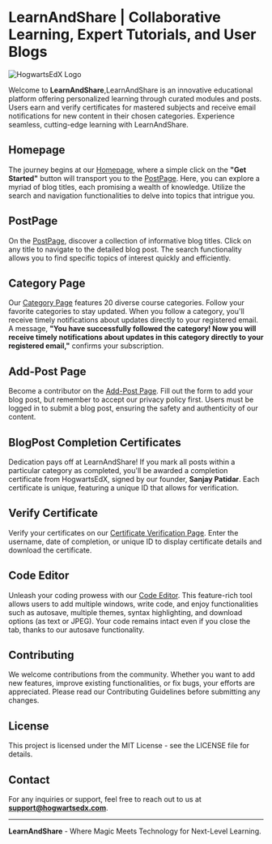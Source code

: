 # LearnAndShare | Collaborative Learning, Expert Tutorials, and User Blogs
![HogwartsEdX Logo](https://sanjaybasket.s3.ap-south-1.amazonaws.com/learnandshare-logo.png)

Welcome to **LearnAndShare**,LearnAndShare is an innovative educational platform offering personalized learning through curated modules and posts. Users earn and verify certificates for mastered subjects and receive email notifications for new content in their chosen categories. Experience seamless, cutting-edge learning with LearnAndShare.
## Homepage

The journey begins at our [Homepage](https://learnandshare.vercel.app/), where a simple click on the **"Get Started"** button will transport you to the [PostPage](https://learnandshare.vercel.app/explore). Here, you can explore a myriad of blog titles, each promising a wealth of knowledge. Utilize the search and navigation functionalities to delve into topics that intrigue you.

## PostPage

On the [PostPage](https://learnandshare.vercel.app/explore), discover a collection of informative blog titles. Click on any title to navigate to the detailed blog post. The search functionality allows you to find specific topics of interest quickly and efficiently.

## Category Page

Our [Category Page](https://learnandshare.vercel.app/category) features 20 diverse course categories. Follow your favorite categories to stay updated. When you follow a category, you'll receive timely notifications about updates directly to your registered email. A message, **"You have successfully followed the category! Now you will receive timely notifications about updates in this category directly to your registered email,"** confirms your subscription.

## Add-Post Page

Become a contributor on the [Add-Post Page](https://learnandshare.vercel.app/add-post). Fill out the form to add your blog post, but remember to accept our privacy policy first. Users must be logged in to submit a blog post, ensuring the safety and authenticity of our content.

## BlogPost Completion Certificates

Dedication pays off at LearnAndShare! If you mark all posts within a particular category as completed, you'll be awarded a completion certificate from HogwartsEdX, signed by our founder, **Sanjay Patidar**. Each certificate is unique, featuring a unique ID that allows for verification.

## Verify Certificate

Verify your certificates on our [Certificate Verification Page](https://learnandshare.vercel.app/certificate-verification). Enter the username, date of completion, or unique ID to display certificate details and download the certificate.

## Code Editor

Unleash your coding prowess with our [Code Editor](https://learnandshare.vercel.app/editor). This feature-rich tool allows users to add multiple windows, write code, and enjoy functionalities such as autosave, multiple themes, syntax highlighting, and download options (as text or JPEG). Your code remains intact even if you close the tab, thanks to our autosave functionality.

## Contributing

We welcome contributions from the community. Whether you want to add new features, improve existing functionalities, or fix bugs, your efforts are appreciated. Please read our Contributing Guidelines before submitting any changes.

## License

This project is licensed under the MIT License - see the LICENSE file for details.

## Contact

For any inquiries or support, feel free to reach out to us at **support@hogwartsedx.com**.

---

**LearnAndShare** - Where Magic Meets Technology for Next-Level Learning.
